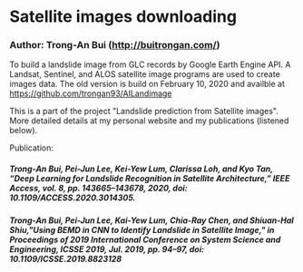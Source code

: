 # Satellite images downloading
### Author: Trong-An Bui (http://buitrongan.com/)

To build a landslide image from GLC records by Google Earth Engine API. A Landsat, Sentinel, and ALOS satellite image programs are used to create images data.
The old version is build on February 10, 2020 and availble at https://github.com/trongan93/AILandimage

This is a part of the project "Landslide prediction from Satellite images". More detailed details at my personal website and my publications (listened below).

Publication:
##### Trong-An Bui, Pei-Jun Lee, Kei-Yew Lum, Clarissa Loh, and Kyo Tan, “Deep Learning for Landslide Recognition in Satellite Architecture,” IEEE Access, vol. 8, pp. 143665–143678, 2020, doi: 10.1109/ACCESS.2020.3014305.
##### Trong-An Bui, Pei-Jun Lee, Kai-Yew Lum, Chia-Ray Chen, and Shiuan-Hal Shiu,"Using BEMD in CNN to Identify Landslide in Satellite Image," in Proceedings of 2019 International Conference on System Science and Engineering, ICSSE 2019, Jul. 2019, pp. 94–97, doi: 10.1109/ICSSE.2019.8823128

